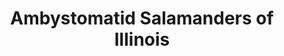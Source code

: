 ---
title: "Ambystomatid Salamanders of Illinois"
excerpt: "<br/><img src='/images/AmbystomaIL(1).PNG'>"
collection: portfolio
---